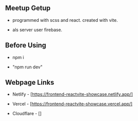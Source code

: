 ## Meetup Getup

- programmed with scss and react. created with vite.

- als server user firebase.

## Before Using

- npm i

- "npm run dev"

## Webpage Links

- Netlify - [https://frontend-reactvite-showcase.netlify.app/]

- Vercel - [https://frontend-reactvite-showcase.vercel.app/]

- Cloudflare - []
